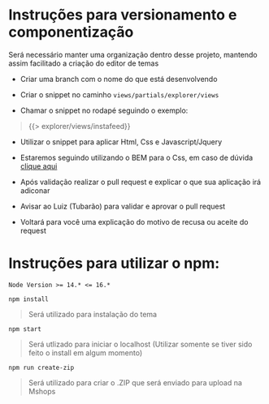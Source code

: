 # Instruções para versionamento e componentização

Será necessário manter uma organização dentro desse projeto, mantendo assim facilitado a criação do editor de temas

- Criar uma branch com o nome do que está desenvolvendo

- Criar o snippet no caminho `views/partials/explorer/views`

- Chamar o snippet no rodapé seguindo o exemplo:
> {{> explorer/views/instafeed}}

- Utilizar o snippet para aplicar Html, Css e Javascript/Jquery

- Estaremos seguindo utilizando o BEM para o Css, em caso de dúvida [clique aqui](https://desenvolvimentoparaweb.com/css/bem/ "link BEM") 

- Após validação realizar o pull request e explicar o que sua aplicação irá adiconar

- Avisar ao Luiz (Tubarão) para validar e aprovar o pull request

- Voltará para você uma explicação do motivo de recusa ou aceite do request


# Instruções para utilizar o npm:

`Node Version >= 14.* <= 16.*`

`npm install`
> Será utilizado para instalação do tema

`npm start`
> Será utlizado para iniciar o localhost (Utilizar somente se tiver sido feito o install em algum momento)

`npm run create-zip`
> Será utilizado para criar o .ZIP que será enviado para upload na Mshops
